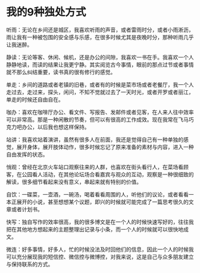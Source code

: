 # 我的9种独处方式

听雨：无论在乡间还是城区，我喜欢听雨的声音，或者雷雨时分，或者小雨淅沥，雨让我有一种被包围的安全感与乐感，在很多时候尤其是夜晚时分，那种听雨几乎让我迷醉。 

静读：无论等客、休闲、候机，还是办公的间隙，我喜欢一书在手。我喜欢一个人静静地读，而读的结果让我更宁静。其实阅览古今事情，眼前的那点过节或者事情就不那么纠结重要，读书真的很有修行的感觉。 

单走：乡间的道路或者老镇的旧巷，或者有的时候是菜市场或者老餐厅，我一个人走过去，走过来，探头，闲问，不知不觉就过去了一天时光，或者开罗或者丽江，单走的时候还自由自在。 

咖办：喜欢在咖啡厅办公、看文件、写报告、发邮件或者见客，在人来人往中效率可以非常高。那是一种闲散的节奏，但可以有很高的工作成效。现在我常在飞马巧克力吧办公，以后我也想这样保持。 

站讲：我喜欢站着演讲，虽然有很多人在前面，我还是觉得自己有一种单独的感觉，展开身体，展开肢体动作，很多时候忘记了原来准备的素材与内容，进入一种自由发挥的状态。 

悄观：曾经在北京火车站口观察往来的人群，也喜欢在街头看行人，在菜场看顾客，在公园看人活动，在其他论坛场合看嘉宾与观众的互动，观察是一种很细致的解读，很多细节看起来没有意义，串起来就有特别的价值。 

自饮：一碟菜，一壶酒，一碗汤，喝着看看周围的人，听他们的议论，或者看看一本正展开的小说，甚至想想某个议题，即兴的时候就可能完成了一篇思考很久的文章或者计划书。 

快写：独自写作的效率很高，我的很多博文是在一个人的时候快速写好的，往往我把在其他地方想起来的主题整理出记录与小条，而一个人的时候就可以很快地成文。 

微连：好多事情，好多人，忙的时候没法及时回他们的信息，因此一个人的时候我可以充分展现我的短信控、微信控与微博控，对我来说，这是自己与众多朋友建立与保持联系的方式。